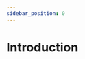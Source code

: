 ```yaml
---
sidebar_position: 0
---
```


# Introduction
<!--
Evmos is a Cosmos-based chain with full Ethereum Virtual Machine (EVM) support. Because of this [architecture](), tokens and assets in the network may come from different independent sources.

Evmos is a scalable, high-throughput Proof-of-Stake blockchain that is fully compatible and
interoperable with Ethereum. It's built using the [Cosmos SDK](https://github.com/cosmos/cosmos-sdk/) which runs on top of [Tendermint Core](https://github.com/tendermint/tendermint) consensus engine.

Evmos allows for running vanilla Ethereum as a [Cosmos](https://cosmos.network/)
application-specific blockchain. This allows developers to have all the desired features of
Ethereum, while at the same time, benefit from Tendermint’s Proof of Stake implementation. Also, because it is
built on top of the Cosmos SDK, it will be able to exchange value with the rest of the Cosmos
Ecosystem through the Inter Blockchain Communication Protocol (IBC).

## Features

Here’s a glance at some of the key features of Evmos:

* Web3 and EVM compatibility
* High throughput via [Tendermint Core](https://github.com/tendermint/tendermint)
* Horizontal scalability via [IBC](https://cosmos.network/ibc)
* Fast transaction finality

Evmos enables these key features by:

* Implementing Tendermint Core's Application Blockchain Interface ([ABCI](https://docs.tendermint.com/master/spec/abci/)) to manage the blockchain
* Leveraging [modules](https://docs.cosmos.network/main/building-modules/intro.html) and other mechanisms implemented by the [Cosmos SDK](https://docs.cosmos.network/).
* Utilizing [`geth`](https://github.com/ethereum/go-ethereum) as a library to promote code reuse and improve maintainability.
* Exposing a fully compatible Web3 [JSON-RPC](./apis/ethereum-JSON-RPC/JSON-RPC.md) layer for interacting with existing Ethereum clients and tooling ([Metamask](../use/connect-your-wallet/metamask.mdx), Remix, Truffle, etc). -->


<!-- The sum of these features allows developers to leverage existing Ethereum ecosystem tooling and
software to seamlessly deploy smart contracts which interact with the rest of the Cosmos
[ecosystem](https://cosmos.network/ecosystem)!

import ProjectValue from '../../src/components/ProjectValue.js';


## The EVMOS Token

The denomination used for staking, governance and gas consumption on the EVM is the EVMOS. The EVMOS provides the utility of: securing the Proof-of-Stake chain, token used for governance proposals, distribution of fees to validator and users, and as a mean of gas for running smart contracts on the EVM.

Evmos uses [Atto](https://en.wikipedia.org/wiki/Atto-) EVMOS as the base denomination to maintain parity with Ethereum.

1 evmos = 10<sup>18</sup> aevmos

This matches Ethereum denomination of:

1 ETH = 10<sup>18</sup> wei

## Cosmos Coins

Accounts can own Cosmos coins in their balance, which are used for operations with other Cosmos and transactions. Examples of these are using the coins for staking, IBC transfers, governance deposits and EVM.

## EVM Tokens

Evmos is compatible with ERC20 tokens and other non-fungible token standards (EIP721, EIP1155)
that are natively supported by the EVM.

## Quick Facts Table

| Property               | Value                                           |
| ---------------------- | ----------------------------------------------- |
| Evmos Testnet          | <ProjectValue keyword="testnet_chain_id" />     |
| Evmos Mainnet          | <ProjectValue keyword="chain_id" />             |
| Blockchain Explorer(s) | [List of Block Explorers](./tools/explorers.md) |
| Block Time             | `~2s`                                           | -->


<!--
## List of Resources

Please find the following resources for in-depth information:

- **[Networks & Connections](/develop/networks)**: List of publicly available endpoints.
- **[Evmos Clients](/develop/build-a-dApp/clients/ethereum-JSON-RPC/clients)**: Description of available clients.
- **[Block Explorers](/develop/build-a-dApp/tools/block-explorers)**: List of block explorers available for Evmos.
- **[Testnet Faucet](/develop/testnet/faucet)**: Explaination of faucet use to obtain testnet tokens.
- **Localnet**: Instructions on how to configure a local instance of the Evmos blockchain.
  - **[Single Node](develop/build-a-dApp/run-a-node/single-node)**: Run a single local node.
  - **[Multi Node](develop/build-a-dApp/run-a-node/multi-nodes)**: Run a local testnet with multiple nodes.
  - **[Testnet](develop/build-a-dApp/run-a-node/testnet-commands)**: Use the testnet command of the Evmos daemon.
- **Libraries**:
  - **[EvmosJS](develop/build-a-dApp/tools/evmosjs)**: Javascript library for Evmos.

### Remote Procedure Calls (RPCs)

As Evmos lives at the crossroads of Cosmos and Ethereum, there are RPC connections available for all corresponding interfaces:

- **[JSON-RPC Server](develop/build-a-dApp/clients/ethereum-JSON-RPC/JSON-RPC)**: General information about the JSON-RPC server provided by Evmos.
- **[Running The Server](develop/build-a-dApp/clients/ethereum-JSON-RPC/running-the-server)**: Instructions on how to set up the server when running a node.
- **[Namespaces](develop/build-a-dApp/clients/ethereum-JSON-RPC/namespaces)**: Description of the available JSON-RPC namespaces.
- **[JSON-RPC Methods](develop/build-a-dApp/clients/ethereum-JSON-RPC/JSON-RPC-methods)**: List of supported JSON-RPC endpoints and methods.
- **[Events](develop/build-a-dApp/clients/ethereum-JSON-RPC/events)**: Information about the available events and instructions to subscribe to them.
- **[Cosmos gRPC & REST](https://api.evmos.org/)**: Documentation of the available gRPC implementation on Evmos.
- **[Tendermint RPC](https://docs.tendermint.com/v0.34/rpc/)**: Documentation for the RPC protocols supported by Tendermint.

### Tutorials For Ethereum Developers

TODO: Redirect learnings & Guides to ACADEMY -->
